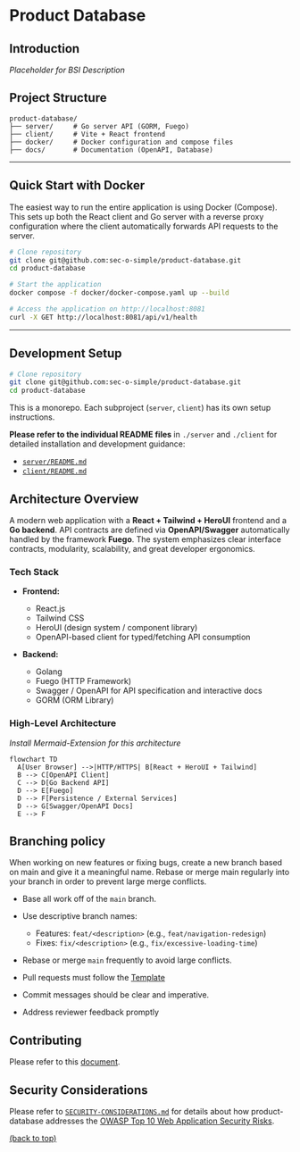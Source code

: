 # Product Database

## Introduction

_Placeholder for BSI Description_

## Project Structure

```
product-database/
├── server/     # Go server API (GORM, Fuego)
├── client/     # Vite + React frontend
├── docker/     # Docker configuration and compose files
├── docs/       # Documentation (OpenAPI, Database)
```

---

## Quick Start with Docker

The easiest way to run the entire application is using Docker (Compose). This sets up both the React client and Go server with a reverse proxy configuration where the client automatically forwards API requests to the server.

```sh
# Clone repository
git clone git@github.com:sec-o-simple/product-database.git
cd product-database

# Start the application
docker compose -f docker/docker-compose.yaml up --build

# Access the application on http://localhost:8081
curl -X GET http://localhost:8081/api/v1/health
```

---

## Development Setup

```sh
# Clone repository
git clone git@github.com:sec-o-simple/product-database.git
cd product-database
```

This is a monorepo. Each subproject (`server`, `client`) has its own setup instructions.

**Please refer to the individual README files** in `./server` and `./client` for detailed installation and development guidance:

- [`server/README.md`](./server/README.md)
- [`client/README.md`](./client/README.md)

## Architecture Overview

A modern web application with a **React + Tailwind + HeroUI** frontend and a **Go backend**. API contracts are defined via **OpenAPI/Swagger** automatically handled by the framework **Fuego**. The system emphasizes clear interface contracts, modularity, scalability, and great developer ergonomics.

### Tech Stack

- **Frontend:**  
  - React.js  
  - Tailwind CSS  
  - HeroUI (design system / component library)  
  - OpenAPI-based client for typed/fetching API consumption  

- **Backend:**  
  - Golang  
  - Fuego (HTTP Framework)  
  - Swagger / OpenAPI for API specification and interactive docs  
  - GORM (ORM Library)

### High-Level Architecture

_Install Mermaid-Extension for this architecture_
```mermaid
flowchart TD
  A[User Browser] -->|HTTP/HTTPS| B[React + HeroUI + Tailwind]
  B --> C[OpenAPI Client]
  C --> D[Go Backend API]
  D --> E[Fuego]
  D --> F[Persistence / External Services]
  D --> G[Swagger/OpenAPI Docs]
  E --> F
```

## Branching policy

When working on new features or fixing bugs, create a new branch based on main
and give it a meaningful name. Rebase or merge main regularly into your branch
in order to prevent large merge conflicts.

- Base all work off of the `main` branch.  
- Use descriptive branch names:  
  - Features: `feat/<description>` (e.g., `feat/navigation-redesign`)  
  - Fixes: `fix/<description>` (e.g., `fix/excessive-loading-time`)  
- Rebase or merge `main` frequently to avoid large conflicts.  
- Pull requests must follow the [Template](https://raw.githubusercontent.com/sec-o-simple/sec-o-simple/refs/heads/main/.github/pull_request_template.md)

- Commit messages should be clear and imperative. 
- Address reviewer feedback promptly

## Contributing

Please refer to this [document](CONTRIBUTING.md).

## Security Considerations

Please refer to [`SECURITY-CONSIDERATIONS.md`](SECURITY-CONSIDERATIONS.md) for details about how product-database addresses the [OWASP Top 10 Web Application Security Risks](https://owasp.org/www-project-top-ten/).

[(back to top)](#bsi-secvisogram-csaf-20-web-editor)